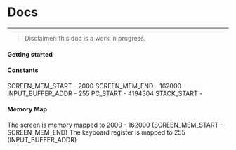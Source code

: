 # Docs

----

> Disclaimer: this doc is a work in progress.


#### Getting started

#### Constants

SCREEN_MEM_START - 2000
SCREEN_MEM_END - 162000
INPUT_BUFFER_ADDR - 255
PC_START - 4194304
STACK_START - 

#### Memory Map

The screen is memory mapped to 2000 - 162000 (SCREEN_MEM_START - SCREEN_MEM_END)
The keyboard register is mapped to 255 (INPUT_BUFFER_ADDR)